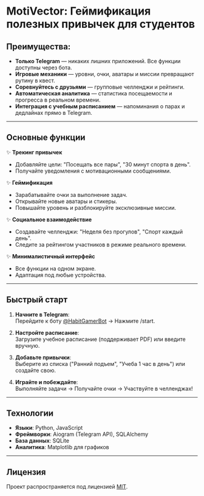 # MotiVector: Геймификация полезных привычек для студентов

## **Преимущества:**  
- **Только Telegram** — никаких лишних приложений. Все функции доступны через бота.  
- **Игровые механики** — уровни, очки, аватары и миссии превращают рутину в квест.  
- **Соревнуйтесь с друзьями** — групповые челленджи и рейтинги.  
- **Автоматическая аналитика** — статистика посещаемости и прогресса в реальном времени.  
- **Интеграция с учебным расписанием** — напоминания о парах и дедлайнах прямо в Telegram.  

---

## Основные функции  
✨ **Трекинг привычек**  
- Добавляйте цели: "Посещать все пары", "30 минут спорта в день".  
- Получайте уведомления с мотивационными сообщениями.  

✨ **Геймификация**  
- Зарабатывайте очки за выполнение задач.  
- Открывайте новые аватары и стикеры.  
- Повышайте уровень и разблокируйте эксклюзивные миссии.  

✨ **Социальное взаимодействие**  
- Создавайте челленджи: "Неделя без прогулов", "Спорт каждый день".  
- Следите за рейтингом участников в режиме реального времени.  

✨ **Минималистичный интерфейс**  
- Все функции на одном экране.  
- Адаптация под любые устройства.  

---

## Быстрый старт  
1. **Начните в Telegram**:  
   Перейдите к боту [@HabitGamerBot](https://t.me/motiVectorBot) → Нажмите /start.  

2. **Настройте расписание**:  
   Загрузите учебное расписание (поддерживает PDF) или введите вручную.  

3. **Добавьте привычки**:  
   Выберите из списка ("Ранний подъем", "Учеба 1 час в день") или создайте свою.  

4. **Играйте и побеждайте**:  
   Выполняйте задачи → Получайте очки → Участвуйте в челленджах!  

---

## Технологии  
- **Языки**: Python, JavaScript  
- **Фреймворки**: Aiogram (Telegram API), SQLAlchemy  
- **База данных**: SQLite  
- **Аналитика**: Matplotlib для графиков  

---

## Лицензия  
Проект распространяется под лицензией [MIT](LICENSE).
